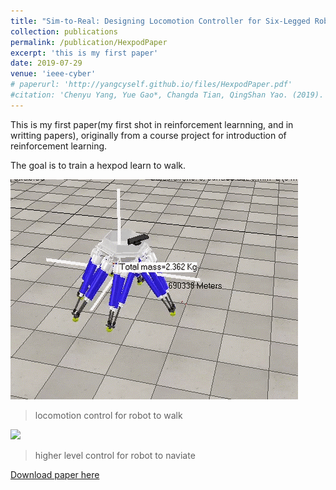 ```yaml
---
title: "Sim-to-Real: Designing Locomotion Controller for Six-Legged Robot"
collection: publications
permalink: /publication/HexpodPaper
excerpt: 'this is my first paper'
date: 2019-07-29
venue: 'ieee-cyber'
# paperurl: 'http://yangcyself.github.io/files/HexpodPaper.pdf'
#citation: 'Chenyu Yang, Yue Gao*, Changda Tian, QingShan Yao. (2019). &quot;Sim-to-Real: Designing Locomotion Controller for Six-Legged Robot.&quot; <i>ieee-cyber </i>. 1(1).'
---
```

This is my first paper(my first shot in reinforcement learnning, and in writting papers), originally from a course project for introduction of reinforcement learning.

The goal is to train a hexpod learn to walk. 

![](../images/hexpod1.gif)
> locomotion control for robot to walk

![](../images/hexpod2.gif)
> higher level control for robot to naviate

[Download paper here](http://yangcyself.github.io/files/HexpodPaper.pdf)
